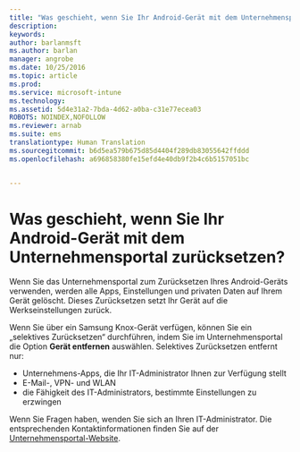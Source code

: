```yaml
---
title: "Was geschieht, wenn Sie Ihr Android-Gerät mit dem Unternehmensportal zurücksetzen? | Microsoft Docs"
description: 
keywords: 
author: barlanmsft
ms.author: barlan
manager: angrobe
ms.date: 10/25/2016
ms.topic: article
ms.prod: 
ms.service: microsoft-intune
ms.technology: 
ms.assetid: 5d4e31a2-7bda-4d62-a0ba-c31e77ecea03
ROBOTS: NOINDEX,NOFOLLOW
ms.reviewer: arnab
ms.suite: ems
translationtype: Human Translation
ms.sourcegitcommit: b6d5ea579b675d85d4404f289db83055642ffddd
ms.openlocfilehash: a696858380fe15efd4e40db9f2b4c6b5157051bc


---
```



# <a name="what-happens-if-you-reset-your-android-device-using-the-company-portal"></a>Was geschieht, wenn Sie Ihr Android-Gerät mit dem Unternehmensportal zurücksetzen?

Wenn Sie das Unternehmensportal zum Zurücksetzen Ihres Android-Geräts verwenden, werden alle Apps, Einstellungen und privaten Daten auf Ihrem Gerät gelöscht. Dieses Zurücksetzen setzt Ihr Gerät auf die Werkseinstellungen zurück.

Wenn Sie über ein Samsung Knox-Gerät verfügen, können Sie ein „selektives Zurücksetzen“ durchführen, indem Sie im Unternehmensportal die Option **Gerät entfernen** auswählen. Selektives Zurücksetzen entfernt nur:

- Unternehmens-Apps, die Ihr IT-Administrator Ihnen zur Verfügung stellt
- E-Mail-, VPN- und WLAN
- die Fähigkeit des IT-Administrators, bestimmte Einstellungen zu erzwingen

Wenn Sie Fragen haben, wenden Sie sich an Ihren IT-Administrator. Die entsprechenden Kontaktinformationen finden Sie auf der [Unternehmensportal-Website](http://portal.manage.microsoft.com).



<!--HONumber=Dec16_HO2-->


